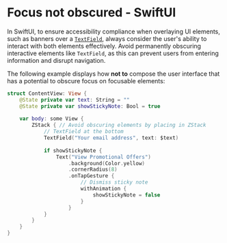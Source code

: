# Focus not obscured - SwiftUI

In SwiftUI, to ensure accessibility compliance when overlaying UI elements, such as banners over a [`TextField`](https://developer.apple.com/documentation/swiftui/textfield), always consider the user's ability to interact with both elements effectively. Avoid permanently obscuring interactive elements like `TextField`, as this can prevent users from entering information and disrupt navigation.

The following example displays how **not to** compose the user interface that has a potential to obscure focus on focusable elements:

```swift
struct ContentView: View {
    @State private var text: String = ""
    @State private var showStickyNote: Bool = true
    
    var body: some View {
        ZStack { // Avoid obscuring elements by placing in ZStack
            // TextField at the bottom
            TextField("Your email address", text: $text)
            
            if showStickyNote {
                Text("View Promotional Offers")
                    .background(Color.yellow)
                    .cornerRadius(8)
                    .onTapGesture {
                        // Dismiss sticky note
                        withAnimation {
                            showStickyNote = false
                        }
                    }
            }
        }
    }
}
```
